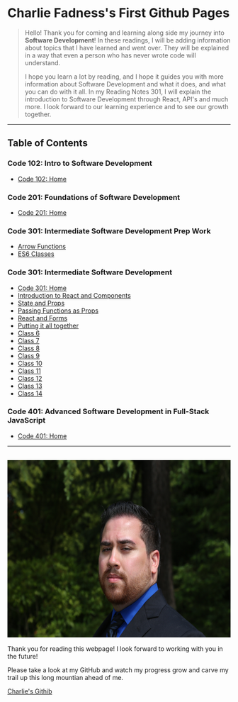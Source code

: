 # Charlie Fadness's First Github Pages

> Hello! Thank you for coming and learning along side my journey into **Software Development**! In these readings, I will be adding information about topics that I have learned and went over. They will be explained in a way that even a person who has never wrote code will understand.
>
>I hope you learn a lot by reading, and I hope it guides you with more information about Software Development and what it does, and what you can do with it all. In my Reading Notes 301, I will explain the introduction to Software Development through React, API's and much more. I look forward to our learning experience and to see our growth together.

---

## Table of Contents

### Code 102: Intro to Software Development

- [Code 102: Home](https://fadnesscharlie.github.io/reading-notes/102)

### Code 201: Foundations of Software Development

- [Code 201: Home](https://fadnesscharlie.github.io/reading-notes/201)

### Code 301: Intermediate Software Development Prep Work

- [Arrow Functions](prep-work/arrow-functions.md)
- [ES6 Classes](prep-work/ES6-classes.md)

### Code 301: Intermediate Software Development

- [Code 301: Home](https://fadnesscharlie.github.io/reading-notes/301)
- [Introduction to React and Components](read-01)
- [State and Props](read-02)
- [Passing Functions as Props](read-03)
- [React and Forms](read-04)
- [Putting it all together](read-05)
- [Class 6](read-06)
- [Class 7](read-07)
- [Class 8](read-08)
- [Class 9](read-09)
- [Class 10](read-10)
- [Class 11](read-11)
- [Class 12](read-12)
- [Class 13](read-13)
- [Class 14](read-14)

### Code 401: Advanced Software Development in Full-Stack JavaScript

- [Code 401: Home](https://fadnesscharlie.github.io/reading-notes/401)

---
<br>
<img src="../images/Profile-Pic.JPG" width="600" height="400">

Thank you for reading this webpage! I look forward to working with you in the future!  

Please take a look at my GitHub and watch my progress grow and carve my trail up this long mountian ahead of me.  

[Charlie's Githib](https://github.com/fadnesscharlie)
